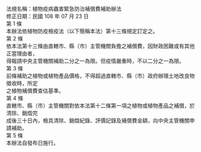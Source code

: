 法規名稱：植物疫病蟲害緊急防治補償費補助辦法  
修正日期：民國 108 年 07 月 23 日  
第 1 條  
本辦法依植物防疫檢疫法（以下簡稱本法）第十三條規定訂定之。  
第 2 條  
依本法第十三條由直轄市、縣（市）主管機關負擔之補償費，因財政困難或有其他正當理由者，  
得報請中央主管機關補助二分之一為限。但疫情嚴重時，不以二分之一為限。  
第 3 條  
前條補助之植物或植物產品價格，不得超過直轄市、縣（市）政府辦理土地改良物徵收時，所定  
之植物補償費查估基準。  
第 4 條  
直轄市、縣（市）主管機關對依本法第十二條第一項之植物或植物產品之補償，於清除、銷燬完  
成後三十日內，檢具清除、銷燬紀錄、評價記錄及補償費金額，向中央主管機關申請補助。  
第 5 條  
本辦法自發布日施行。  


